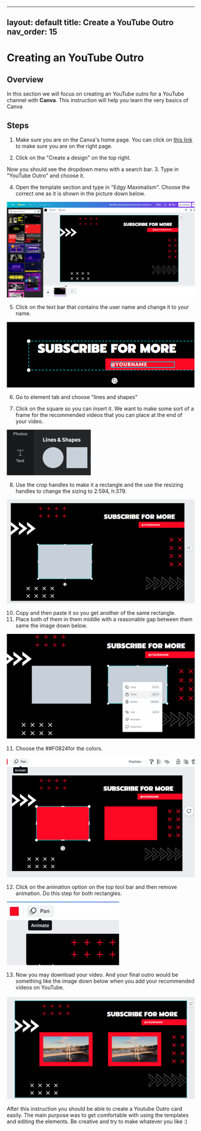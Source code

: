 
---
layout: default
title: Create a YouTube Outro
nav_order: 15
---


# Creating an YouTube Outro 

## Overview

In this section we will focus on creating an YouTube outro for a YouTube channel with **Canva**. This instruction will help you learn the very basics of Canva

## Steps

1. Make sure you are on the Canva's home page. 
 You can click on [this link](https://www.canva.com/) to make sure you are on the right page.
 

2. Click on the "Create a design" on the top right.

Now you should see the dropdown menu with a search bar.
3. Type in "YouTube Outro" and choose it.

4. Open the template section and type in "Edgy Maximalism". Choose the correct one as it is shown in the picture down below.

![template](https://github.com/yoyochen68/Ryan-Yoyo/blob/gh-pages/assets/images/outro/template.png?raw=true)

5. Click on the text bar that contains the user name and change it to your name. 

![yourname](https://github.com/yoyochen68/Ryan-Yoyo/blob/gh-pages/assets/images/outro/yourname.png?raw=true)

6. Go to element tab and choose "lines and shapes"

7. Click on the square so you can insert it.
We want to make some sort of a frame for the recommended videos that you can place at the end of your video.

![square](https://github.com/yoyochen68/Ryan-Yoyo/blob/gh-pages/assets/images/outro/square.png?raw=true)

8. Use the crop handles to make it a rectangle and the use the resizing handles to change the sizing to 2:594, h:379.

![rectangle](https://github.com/yoyochen68/Ryan-Yoyo/blob/gh-pages/assets/images/outro/rectangle.png?raw=true)

10. Copy and then paste it so you get another of the same rectangle.
11. Place both of them in them middle with a reasonable gap between them same the image down below.

![paste](https://github.com/yoyochen68/Ryan-Yoyo/blob/gh-pages/assets/images/outro/paste.png?raw=true)

11. Choose the ##F0824for the colors.

![red](https://github.com/yoyochen68/Ryan-Yoyo/blob/gh-pages/assets/images/outro/red.png?raw=true)

12. Click on the animation option on the top tool bar and then remove animation.
Do this step for both rectangles.

![animation](https://github.com/yoyochen68/Ryan-Yoyo/blob/gh-pages/assets/images/outro/animate.png?raw=true)

13. Now you may download your video. And your final outro would be something like the image down below when you add your recommended videos on YouTube.

![final](https://github.com/yoyochen68/Ryan-Yoyo/blob/gh-pages/assets/images/outro/final.png?raw=true)


After this instruction you should be able to create a Youtube Outro card easily. The main purpose was to get comfortable with using the templates and editing the elements. Be creative and try to make whatever you like :)


